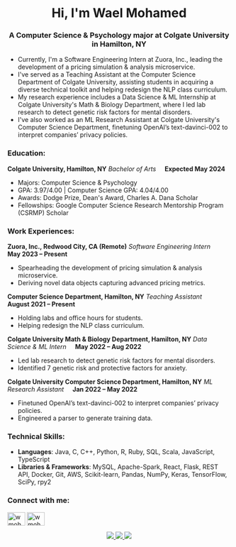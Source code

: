 <h1 align="center">Hi, I'm Wael Mohamed</h1>
<h3 align="center">A Computer Science & Psychology major at Colgate University in Hamilton, NY</h3>

- Currently, I'm a Software Engineering Intern at Zuora, Inc., leading the development of a pricing simulation & analysis microservice.
- I've served as a Teaching Assistant at the Computer Science Department of Colgate University, assisting students in acquiring a diverse technical toolkit and helping redesign the NLP class curriculum.
- My research experience includes a Data Science & ML Internship at Colgate University's Math & Biology Department, where I led lab research to detect genetic risk factors for mental disorders.
- I've also worked as an ML Research Assistant at Colgate University's Computer Science Department, finetuning OpenAI’s text-davinci-002 to interpret companies’ privacy policies.

<h3 align="left">Education:</h3>

**Colgate University, Hamilton, NY**
_Bachelor of Arts_ &nbsp;&nbsp;&nbsp; **Expected May 2024**
- Majors: Computer Science & Psychology
- GPA: 3.97/4.00 | Computer Science GPA: 4.04/4.00
- Awards: Dodge Prize, Dean's Award, Charles A. Dana Scholar
- Fellowships: Google Computer Science Research Mentorship Program (CSRMP) Scholar

<h3 align="left">Work Experiences:</h3>

**Zuora, Inc., Redwood City, CA (Remote)**
_Software Engineering Intern_ &nbsp;&nbsp;&nbsp; **May 2023 – Present**
- Spearheading the development of pricing simulation & analysis microservice.
- Deriving novel data objects capturing advanced pricing metrics.

**Computer Science Department, Hamilton, NY**
_Teaching Assistant_ &nbsp;&nbsp;&nbsp; **August 2021 – Present**
- Holding labs and office hours for students.
- Helping redesign the NLP class curriculum.

**Colgate University Math & Biology Department, Hamilton, NY**
_Data Science & ML Intern_ &nbsp;&nbsp;&nbsp; **May 2022 – Aug 2022**
- Led lab research to detect genetic risk factors for mental disorders.
- Identified 7 genetic risk and protective factors for anxiety.

**Colgate University Computer Science Department, Hamilton, NY**
_ML Research Assistant_ &nbsp;&nbsp;&nbsp; **Jan 2022 – May 2022**
- Finetuned OpenAI’s text-davinci-002 to interpret companies’ privacy policies.
- Engineered a parser to generate training data.


<h3 align="left">Technical Skills:</h3>

- **Languages**: Java, C, C++, Python, R, Ruby, SQL, Scala, JavaScript, TypeScript
- **Libraries & Frameworks**: MySQL, Apache-Spark, React, Flask, REST API, Docker, Git, AWS, Scikit-learn, Pandas, NumPy, Keras, TensorFlow, SciPy, rpy2

<h3 align="left">Connect with me:</h3>
<p align="left">
<a href="https://linkedin.com/in/wmohamed24/" target="blank"><img align="center" src="https://raw.githubusercontent.com/rahuldkjain/github-profile-readme-generator/master/src/images/icons/Social/linked-in-alt.svg" alt="wmohamed24" height="30" width="40" /></a>
<a href="https://github.com/wmohamed24" target="blank"><img align="center" src="https://raw.githubusercontent.com/rahuldkjain/github-profile-readme-generator/master/src/images/icons/Social/github.svg" alt="wmohamed24" height="30" width="40" /></a>
</p>

<p align="center">
  <a href="https://github.com/wmohamed24">
    <img src="http://github-profile-summary-cards.vercel.app/api/cards/profile-details?username=wmohamed24&theme=transparent" />
  </a>
  <a href="https://github.com/wmohamed24">
    <img src="https://github-readme-streak-stats.herokuapp.com/?user=wmohamed24&hide_border=true&card_width=338&theme=transparent" />
  </a>
  <a href="https://github.com/wmohamed24">
    <img src="http://github-profile-summary-cards.vercel.app/api/cards/stats?username=wmohamed24&theme=transparent" />
  </a>
</p>

<p align="center">
  <a href="https://github.com/wmohamed24">
    <img src="https://komarev.com/
